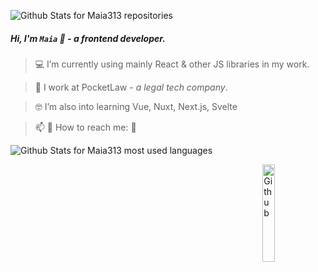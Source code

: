 ![Github Stats for Maia313 repositories](https://github-readme-stats.vercel.app/api?username=Maia313&show_icons=true&count_private=true&title_color=FF69B4&icon_color=FF69B4&text_color=FF69B4&bg_color=ececec&width=50)  

##### Hi, I'm `Maia` 👋 - a frontend developer.

> 💻  I’m currently using mainly React & other JS libraries in my work. 

> 💼  I work at PocketLaw - <i>a legal tech company</i>.

> 🤓   I’m also into learning Vue, Nuxt, Next.js, Svelte

> 📫  💬   How to reach me: 📱

![Github Stats for Maia313 most used languages](https://github-readme-stats.vercel.app/api/top-langs/?username=Maia313&title_color=FF69B4&icon_color=FF69B4&text_color=FF69B4&bg_color=ececec&layout=compact&width=50)

<img width="20%" align="right" alt="Github" src="https://raw.githubusercontent.com/onimur/.github/master/.resources/git-header.svg" />








